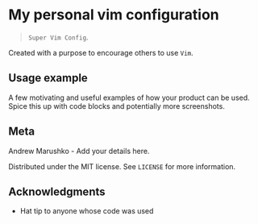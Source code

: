 # My personal vim configuration

> `Super Vim Config`.

Created with a purpose to encourage others to use `Vim`.

## Usage example

A few motivating and useful examples of how your product can be used. Spice this up with code blocks and potentially more screenshots.

## Meta

Andrew Marushko - Add your details here.

Distributed under the MIT license. See `LICENSE` for more information.

## Acknowledgments

- Hat tip to anyone whose code was used
